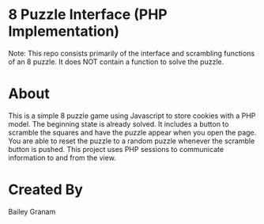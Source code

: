 # 8 Puzzle Interface (PHP Implementation)

Note: This repo consists primarily of the interface and scrambling functions of an 8 puzzle. It does NOT contain a function to solve the puzzle.

# About

This is a simple 8 puzzle game using Javascript to store cookies with a PHP model. The beginning state is already solved. It includes a button to scramble the squares and have the puzzle appear when you open the page. You are able to reset the puzzle to a random puzzle whenever the scramble button is pushed. This project uses PHP sessions to communicate information to and from the view.

# Created By
Bailey Granam
